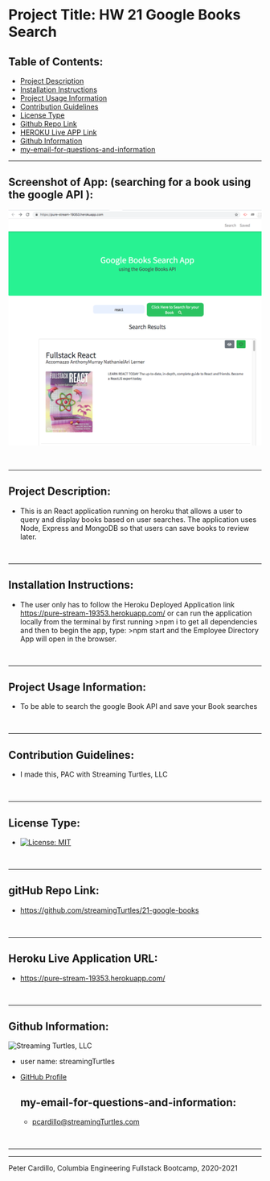 # Project Title: HW 21 Google Books Search

    
  ## Table of Contents:
  - [Project Description](#project-description)
  - [Installation Instructions](#installation-instructions)
  - [Project Usage Information](#project-usage-information)
  - [Contribution Guidelines](#contribution-guidelines)
  - [License Type](#license-type)
  - [Github Repo Link](#github-repo-link)
  - [HEROKU Live APP Link](https://pure-stream-19353.herokuapp.com/)
  - [Github Information](#github-information)
  - [my-email-for-questions-and-information](#my-email-for-questions-and-information)



  - - -
 
  ## Screenshot of App: (searching for a book using the google API ):
  ![Screenshot](/client/public/googleBookSearch-pic1.png)
   


 


  &nbsp;
  - - -
  ## Project Description:
  - This is an React application running on heroku that allows a user to query and display books based on user searches. The application uses Node, Express and MongoDB so that users can save books to review later.

  &nbsp;
  - - -
  ## Installation Instructions:
  - The user only has to follow the Heroku Deployed Application link https://pure-stream-19353.herokuapp.com/  or can run the application locally from the terminal by first running >npm i to get all dependencies and then to begin the app, type:  >npm start  and the Employee Directory App will open in the browser.  

  &nbsp;
  - - -
  ## Project Usage Information:
  - To be able to search the google Book API and save your Book searches

  &nbsp;
  - - -
  ## Contribution Guidelines:
  - I made this, PAC with Streaming Turtles, LLC


  &nbsp;
  - - -
  ## License Type:
  - [![License: MIT](https://img.shields.io/badge/License-MIT-yellow.svg)](https://opensource.org/licenses/MIT)

  &nbsp;
  - - -
  ## gitHub Repo Link:
  - https://github.com/streamingTurtles/21-google-books

  &nbsp;
  - - -
  ## Heroku Live Application URL:
  - https://pure-stream-19353.herokuapp.com/

  &nbsp;
  - - -
  ## Github Information:

  ![Streaming Turtles, LLC](https://avatars2.githubusercontent.com/u/1152009?v=4)
- user name: streamingTurtles
- [GitHub Profile](https://github.com/streamingTurtles)

  ## my-email-for-questions-and-information:
  - pcardillo@streamingTurtles.com  

  &nbsp;
- - -
- - -
Peter Cardillo, Columbia Engineering Fullstack Bootcamp, 2020-2021  

